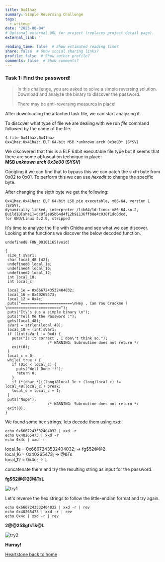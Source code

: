 ```yaml
---
title: 0x41haz
summary: Simple Reversing Challenge
tags:
  - writeup
date: "2023-08-04"
# Optional external URL for project (replaces project detail page).
external_link: ''

reading_time: false  # Show estimated reading time?
share: false  # Show social sharing links?
profile: false  # Show author profile?
comments: false  # Show comments?
---
```


### Task 1: Find the password! 
> In this challenge, you are asked to solve a simple reversing solution. Download and analyze the binary to discover the password.
> 
> There may be anti-reversing measures in place!

After downloading the attached task file, we can start analyzing it.

 To discover what type of file we are dealing with we run *file* command followed by the name of the file.
 
```
$ file 0x41haz.0x41haz                                                                                            
0x41haz.0x41haz: ELF 64-bit MSB *unknown arch 0x3e00* (SYSV)
```

We discovered that this is a ELF 64bit executable file type but it seems that there are some obfuscation technique in place:
\
 **MSB *unknown arch 0x3e00* (SYSV)**
 
 Googling it we can find that to bypass this we can patch the sixth byte from 0x02 to 0x01.
 To perform this we can use *hexedit* to change the specific byte.
 
 After changing the sixth byte we get the following:
 ```
0x41haz.0x41haz: ELF 64-bit LSB pie executable, x86-64, version 1 (SYSV), 
dynamically linked, interpreter /lib64/ld-linux-x86-64.so.2,
BuildID[sha1]=6c9f2e85b64d4f12b91136ffb8e4c038f1dc6dcd,
for GNU/Linux 3.2.0, stripped
 ```
 
 It's time to analyze the file with Ghidra and see what we can discover.
 Looking at the functions we discover the below decoded function.
 ```
 undefined8 FUN_00101165(void)

{
  size_t sVar1;
  char local_48 [42];
  undefined8 local_1e;
  undefined4 local_16;
  undefined2 local_12;
  int local_10;
  int local_c;
  
  local_1e = 0x6667243532404032;
  local_16 = 0x40265473;
  local_12 = 0x4c;
  puts("=======================\nHey , Can You Crackme ?\n=======================");
  puts("It\'s jus a simple binary \n");
  puts("Tell Me the Password :");
  gets(local_48);
  sVar1 = strlen(local_48);
  local_10 = (int)sVar1;
  if ((int)sVar1 != 0xd) {
    puts("Is it correct , I don\'t think so.");
                    /* WARNING: Subroutine does not return */
    exit(0);
  }
  local_c = 0;
  while( true ) {
    if (0xc < local_c) {
      puts("Well Done !!");
      return 0;
    }
    if (*(char *)((long)&local_1e + (long)local_c) != local_48[local_c]) break;
    local_c = local_c + 1;
  }
  puts("Nope");
                    /* WARNING: Subroutine does not return */
  exit(0);
}
```

We found some hex strings, lets decode them using *xxd*:
```
echo 0x6667243532404032 | xxd -r
echo 0x40265473 | xxd -r
echo 0x4c | xxd -r
```
local_1e = 0x6667243532404032; -> fg$52@@2\
local_16 = 0x40265473; -> @&Ts\
local_12 = 0x4c; ->  L

concatenate them and try the resulting string as input for the password.

**fg$52@@2@&TsL**

![try1](https://user-images.githubusercontent.com/70201797/166164363-b1d60e03-e187-4707-aa20-52f152000e16.png)

Let's reverse the hex strings to follow the little-endian format and try again. 
```
echo 0x6667243532404032 | xxd -r | rev
echo 0x40265473 | xxd -r | rev
echo 0x4c | xxd -r | rev
```
**2@@25$gfsT&@L**

![try2](https://user-images.githubusercontent.com/70201797/166164391-0a17a6f0-ccf9-4ecd-8fe2-d77fd71628b4.png)

**Hurray!**

[Heartstone back to home](https://matteogreek.github.io)
